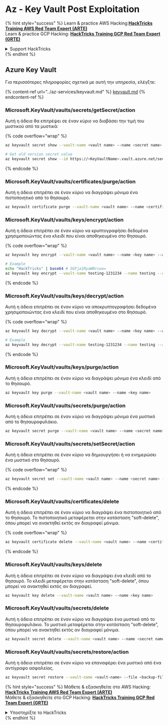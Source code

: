 # Az - Key Vault Post Exploitation

{% hint style="success" %}
Learn & practice AWS Hacking:<img src="../../../.gitbook/assets/image (1) (1) (1) (1).png" alt="" data-size="line">[**HackTricks Training AWS Red Team Expert (ARTE)**](https://training.hacktricks.xyz/courses/arte)<img src="../../../.gitbook/assets/image (1) (1) (1) (1).png" alt="" data-size="line">\
Learn & practice GCP Hacking: <img src="../../../.gitbook/assets/image (2) (1).png" alt="" data-size="line">[**HackTricks Training GCP Red Team Expert (GRTE)**<img src="../../../.gitbook/assets/image (2) (1).png" alt="" data-size="line">](https://training.hacktricks.xyz/courses/grte)

<details>

<summary>Support HackTricks</summary>

* Check the [**subscription plans**](https://github.com/sponsors/carlospolop)!
* **Join the** 💬 [**Discord group**](https://discord.gg/hRep4RUj7f) or the [**telegram group**](https://t.me/peass) or **follow** us on **Twitter** 🐦 [**@hacktricks\_live**](https://twitter.com/hacktricks_live)**.**
* **Share hacking tricks by submitting PRs to the** [**HackTricks**](https://github.com/carlospolop/hacktricks) and [**HackTricks Cloud**](https://github.com/carlospolop/hacktricks-cloud) github repos.

</details>
{% endhint %}

## Azure Key Vault

Για περισσότερες πληροφορίες σχετικά με αυτή την υπηρεσία, ελέγξτε:

{% content-ref url="../az-services/keyvault.md" %}
[keyvault.md](../az-services/keyvault.md)
{% endcontent-ref %}

### Microsoft.KeyVault/vaults/secrets/getSecret/action

Αυτή η άδεια θα επιτρέψει σε έναν κύριο να διαβάσει την τιμή του μυστικού από τα μυστικά:

{% code overflow="wrap" %}
```bash
az keyvault secret show --vault-name <vault name> --name <secret name>

# Get old version secret value
az keyvault secret show --id https://<KeyVaultName>.vault.azure.net/secrets/<KeyVaultName>/<idOldVersion>
```
{% endcode %}

### **Microsoft.KeyVault/vaults/certificates/purge/action**

Αυτή η άδεια επιτρέπει σε έναν κύριο να διαγράψει μόνιμα ένα πιστοποιητικό από το θησαυρό.
```bash
az keyvault certificate purge --vault-name <vault name> --name <certificate name>
```
### **Microsoft.KeyVault/vaults/keys/encrypt/action**

Αυτή η άδεια επιτρέπει σε έναν κύριο να κρυπτογραφήσει δεδομένα χρησιμοποιώντας ένα κλειδί που είναι αποθηκευμένο στο θησαυρό.

{% code overflow="wrap" %}
```bash
az keyvault key encrypt --vault-name <vault name> --name <key name> --algorithm <algorithm> --value <value>

# Example
echo "HackTricks" | base64 # SGFja1RyaWNrcwo=
az keyvault key encrypt --vault-name testing-1231234 --name testing --algorithm RSA-OAEP-256 --value SGFja1RyaWNrcwo=
```
{% endcode %}

### **Microsoft.KeyVault/vaults/keys/decrypt/action**

Αυτή η άδεια επιτρέπει σε έναν κύριο να αποκρυπτογραφήσει δεδομένα χρησιμοποιώντας ένα κλειδί που είναι αποθηκευμένο στο θησαυρό.

{% code overflow="wrap" %}
```bash
az keyvault key decrypt --vault-name <vault name> --name <key name> --algorithm <algorithm> --value <value>

# Example
az keyvault key decrypt --vault-name testing-1231234 --name testing --algorithm RSA-OAEP-256 --value "ISZ+7dNcDJXLPR5MkdjNvGbtYK3a6Rg0ph/+3g1IoUrCwXnF791xSF0O4rcdVyyBnKRu0cbucqQ/+0fk2QyAZP/aWo/gaxUH55pubS8Zjyw/tBhC5BRJiCtFX4tzUtgTjg8lv3S4SXpYUPxev9t/9UwUixUlJoqu0BgQoXQhyhP7PfgAGsxayyqxQ8EMdkx9DIR/t9jSjv+6q8GW9NFQjOh70FCjEOpYKy9pEGdLtPTrirp3fZXgkYfIIV77TXuHHdR9Z9GG/6ge7xc9XT6X9ciE7nIXNMQGGVCcu3JAn9BZolb3uL7PBCEq+k2rH4tY0jwkxinM45tg38Re2D6CEA==" # This is the result from the previous encryption
```
{% endcode %}

### **Microsoft.KeyVault/vaults/keys/purge/action**

Αυτή η άδεια επιτρέπει σε έναν κύριο να διαγράψει μόνιμα ένα κλειδί από το θησαυρό.
```bash
az keyvault key purge --vault-name <vault name> --name <key name>
```
### **Microsoft.KeyVault/vaults/secrets/purge/action**

Αυτή η άδεια επιτρέπει σε έναν κύριο να διαγράψει μόνιμα ένα μυστικό από το θησαυροφυλάκιο.
```bash
az keyvault secret purge --vault-name <vault name> --name <secret name>
```
### **Microsoft.KeyVault/vaults/secrets/setSecret/action**

Αυτή η άδεια επιτρέπει σε έναν κύριο να δημιουργήσει ή να ενημερώσει ένα μυστικό στο θησαυρό.

{% code overflow="wrap" %}
```bash
az keyvault secret set --vault-name <vault name> --name <secret name> --value <secret value>
```
{% endcode %}

### **Microsoft.KeyVault/vaults/certificates/delete**

Αυτή η άδεια επιτρέπει σε έναν κύριο να διαγράψει ένα πιστοποιητικό από το θησαυρό. Το πιστοποιητικό μεταφέρεται στην κατάσταση "soft-delete", όπου μπορεί να ανακτηθεί εκτός αν διαγραφεί μόνιμα.

{% code overflow="wrap" %}
```bash
az keyvault certificate delete --vault-name <vault name> --name <certificate name>
```
{% endcode %}

### **Microsoft.KeyVault/vaults/keys/delete**

Αυτή η άδεια επιτρέπει σε έναν κύριο να διαγράψει ένα κλειδί από το θησαυρό. Το κλειδί μεταφέρεται στην κατάσταση "soft-delete", όπου μπορεί να ανακτηθεί εκτός αν διαγραφεί.
```bash
az keyvault key delete --vault-name <vault name> --name <key name>
```
### **Microsoft.KeyVault/vaults/secrets/delete**

Αυτή η άδεια επιτρέπει σε έναν κύριο να διαγράψει ένα μυστικό από το θησαυροφυλάκιο. Το μυστικό μεταφέρεται στην κατάσταση "soft-delete", όπου μπορεί να ανακτηθεί εκτός αν διαγραφεί μόνιμα.
```bash
az keyvault secret delete --vault-name <vault name> --name <secret name>
```
### Microsoft.KeyVault/vaults/secrets/restore/action

Αυτή η άδεια επιτρέπει σε έναν κύριο να επαναφέρει ένα μυστικό από ένα αντίγραφο ασφαλείας.
```bash
az keyvault secret restore --vault-name <vault-name> --file <backup-file-path>
```
{% hint style="success" %}
Μάθετε & εξασκηθείτε στο AWS Hacking:<img src="../../../.gitbook/assets/image (1) (1) (1) (1).png" alt="" data-size="line">[**HackTricks Training AWS Red Team Expert (ARTE)**](https://training.hacktricks.xyz/courses/arte)<img src="../../../.gitbook/assets/image (1) (1) (1) (1).png" alt="" data-size="line">\
Μάθετε & εξασκηθείτε στο GCP Hacking: <img src="../../../.gitbook/assets/image (2) (1).png" alt="" data-size="line">[**HackTricks Training GCP Red Team Expert (GRTE)**<img src="../../../.gitbook/assets/image (2) (1).png" alt="" data-size="line">](https://training.hacktricks.xyz/courses/grte)

<details>

<summary>Υποστηρίξτε το HackTricks</summary>

* Ελέγξτε τα [**σχέδια συνδρομής**](https://github.com/sponsors/carlospolop)!
* **Εγγραφείτε στην** 💬 [**ομάδα Discord**](https://discord.gg/hRep4RUj7f) ή στην [**ομάδα telegram**](https://t.me/peass) ή **ακολουθήστε** μας στο **Twitter** 🐦 [**@hacktricks\_live**](https://twitter.com/hacktricks_live)**.**
* **Μοιραστείτε κόλπα hacking υποβάλλοντας PRs στα** [**HackTricks**](https://github.com/carlospolop/hacktricks) και [**HackTricks Cloud**](https://github.com/carlospolop/hacktricks-cloud) github repos.

</details>
{% endhint %}
